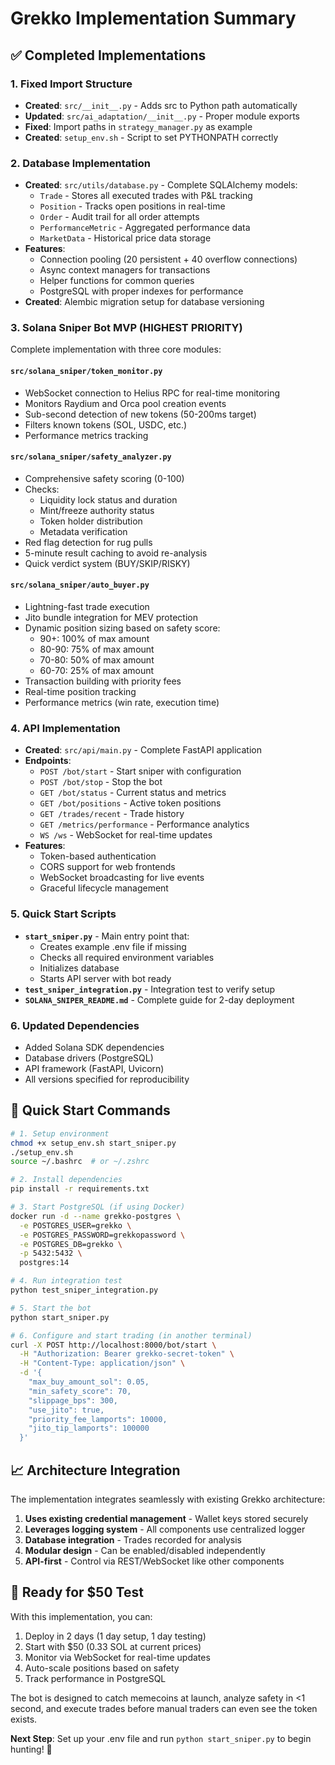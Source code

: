# Grekko Implementation Summary

## ✅ Completed Implementations

### 1. Fixed Import Structure
- **Created**: `src/__init__.py` - Adds src to Python path automatically
- **Updated**: `src/ai_adaptation/__init__.py` - Proper module exports
- **Fixed**: Import paths in `strategy_manager.py` as example
- **Created**: `setup_env.sh` - Script to set PYTHONPATH correctly

### 2. Database Implementation
- **Created**: `src/utils/database.py` - Complete SQLAlchemy models:
  - `Trade` - Stores all executed trades with P&L tracking
  - `Position` - Tracks open positions in real-time
  - `Order` - Audit trail for all order attempts
  - `PerformanceMetric` - Aggregated performance data
  - `MarketData` - Historical price data storage
- **Features**:
  - Connection pooling (20 persistent + 40 overflow connections)
  - Async context managers for transactions
  - Helper functions for common queries
  - PostgreSQL with proper indexes for performance
- **Created**: Alembic migration setup for database versioning

### 3. Solana Sniper Bot MVP (HIGHEST PRIORITY)
Complete implementation with three core modules:

#### `src/solana_sniper/token_monitor.py`
- WebSocket connection to Helius RPC for real-time monitoring
- Monitors Raydium and Orca pool creation events
- Sub-second detection of new tokens (50-200ms target)
- Filters known tokens (SOL, USDC, etc.)
- Performance metrics tracking

#### `src/solana_sniper/safety_analyzer.py`
- Comprehensive safety scoring (0-100)
- Checks:
  - Liquidity lock status and duration
  - Mint/freeze authority status
  - Token holder distribution
  - Metadata verification
- Red flag detection for rug pulls
- 5-minute result caching to avoid re-analysis
- Quick verdict system (BUY/SKIP/RISKY)

#### `src/solana_sniper/auto_buyer.py`
- Lightning-fast trade execution
- Jito bundle integration for MEV protection
- Dynamic position sizing based on safety score:
  - 90+: 100% of max amount
  - 80-90: 75% of max amount
  - 70-80: 50% of max amount
  - 60-70: 25% of max amount
- Transaction building with priority fees
- Real-time position tracking
- Performance metrics (win rate, execution time)

### 4. API Implementation
- **Created**: `src/api/main.py` - Complete FastAPI application
- **Endpoints**:
  - `POST /bot/start` - Start sniper with configuration
  - `POST /bot/stop` - Stop the bot
  - `GET /bot/status` - Current status and metrics
  - `GET /bot/positions` - Active token positions
  - `GET /trades/recent` - Trade history
  - `GET /metrics/performance` - Performance analytics
  - `WS /ws` - WebSocket for real-time updates
- **Features**:
  - Token-based authentication
  - CORS support for web frontends
  - WebSocket broadcasting for live events
  - Graceful lifecycle management

### 5. Quick Start Scripts
- **`start_sniper.py`** - Main entry point that:
  - Creates example .env file if missing
  - Checks all required environment variables
  - Initializes database
  - Starts API server with bot ready
- **`test_sniper_integration.py`** - Integration test to verify setup
- **`SOLANA_SNIPER_README.md`** - Complete guide for 2-day deployment

### 6. Updated Dependencies
- Added Solana SDK dependencies
- Database drivers (PostgreSQL)
- API framework (FastAPI, Uvicorn)
- All versions specified for reproducibility

## 🚀 Quick Start Commands

```bash
# 1. Setup environment
chmod +x setup_env.sh start_sniper.py
./setup_env.sh
source ~/.bashrc  # or ~/.zshrc

# 2. Install dependencies
pip install -r requirements.txt

# 3. Start PostgreSQL (if using Docker)
docker run -d --name grekko-postgres \
  -e POSTGRES_USER=grekko \
  -e POSTGRES_PASSWORD=grekkopassword \
  -e POSTGRES_DB=grekko \
  -p 5432:5432 \
  postgres:14

# 4. Run integration test
python test_sniper_integration.py

# 5. Start the bot
python start_sniper.py

# 6. Configure and start trading (in another terminal)
curl -X POST http://localhost:8000/bot/start \
  -H "Authorization: Bearer grekko-secret-token" \
  -H "Content-Type: application/json" \
  -d '{
    "max_buy_amount_sol": 0.05,
    "min_safety_score": 70,
    "slippage_bps": 300,
    "use_jito": true,
    "priority_fee_lamports": 10000,
    "jito_tip_lamports": 100000
  }'
```

## 📈 Architecture Integration

The implementation integrates seamlessly with existing Grekko architecture:

1. **Uses existing credential management** - Wallet keys stored securely
2. **Leverages logging system** - All components use centralized logger
3. **Database integration** - Trades recorded for analysis
4. **Modular design** - Can be enabled/disabled independently
5. **API-first** - Control via REST/WebSocket like other components

## 🎯 Ready for $50 Test

With this implementation, you can:
1. Deploy in 2 days (1 day setup, 1 day testing)
2. Start with $50 (0.33 SOL at current prices)
3. Monitor via WebSocket for real-time updates
4. Auto-scale positions based on safety
5. Track performance in PostgreSQL

The bot is designed to catch memecoins at launch, analyze safety in <1 second, and execute trades before manual traders can even see the token exists.

**Next Step**: Set up your .env file and run `python start_sniper.py` to begin hunting! 🚀